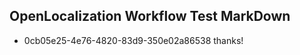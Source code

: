 ## OpenLocalization Workflow Test MarkDown
* 0cb05e25-4e76-4820-83d9-350e02a86538 
thanks!<!--HONumber=Mar16_HO3-->
